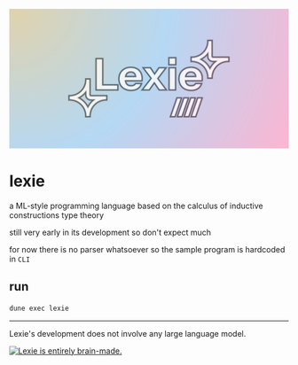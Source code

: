 <!-- markdownlint-disable MD041 -->

![Logo of Lexie](./assets/banner.png)

# lexie

a ML-style programming language based on the calculus of inductive constructions type theory

still very early in its development so don't expect much

for now there is no parser whatsoever so the sample program is hardcoded in `CLI`

## run

```sh
dune exec lexie
```

---

Lexie's development does not involve any large language model.

[![Lexie is entirely brain-made.](https://brainmade.org/black-logo.svg)](https://brainmade.org)
